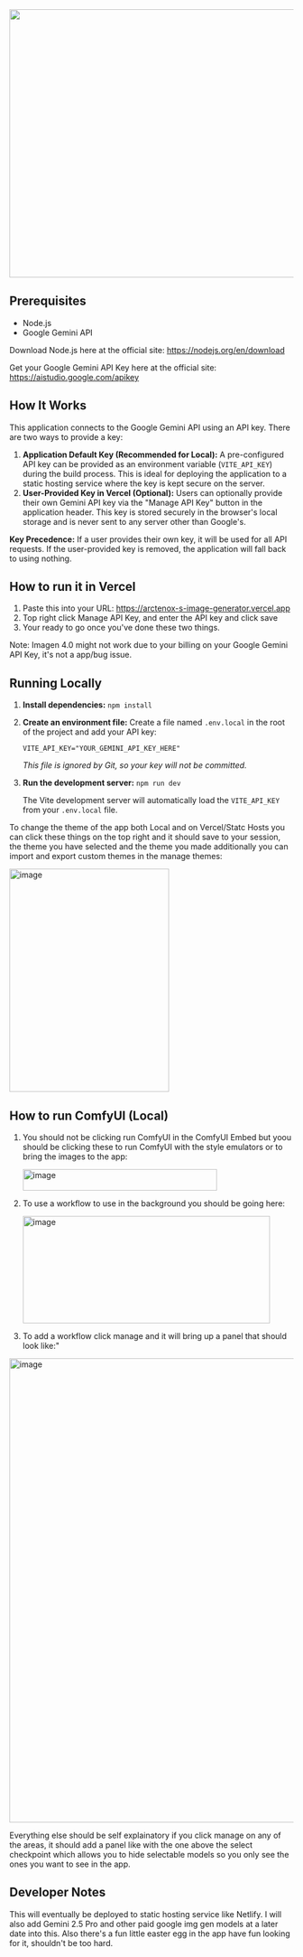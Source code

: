 <div align="center">
<img width="1200" height="475" alt="GHBanner" src="https://github.com/user-attachments/assets/0aa67016-6eaf-458a-adb2-6e31a0763ed6" />
</div>

## Prerequisites

- Node.js
- Google Gemini API

Download Node.js here at the official site: https://nodejs.org/en/download

Get your Google Gemini API Key here at the official site: https://aistudio.google.com/apikey

## How It Works

This application connects to the Google Gemini API using an API key. There are two ways to provide a key:

1.  **Application Default Key (Recommended for Local):** A pre-configured API key can be provided as an environment variable (`VITE_API_KEY`) during the build process. This is ideal for deploying the application to a static hosting service where the key is kept secure on the server.
2.  **User-Provided Key in Vercel (Optional):** Users can optionally provide their own Gemini API key via the "Manage API Key" button in the application header. This key is stored securely in the browser's local storage and is never sent to any server other than Google's.

**Key Precedence:** If a user provides their own key, it will be used for all API requests. If the user-provided key is removed, the application will fall back to using nothing.

## How to run it in Vercel

1. Paste this into your URL: https://arctenox-s-image-generator.vercel.app
2. Top right click Manage API Key, and enter the API key and click save
3. Your ready to go once you've done these two things.

Note: Imagen 4.0 might not work due to your billing on your Google Gemini API Key, it's not a app/bug issue.

## Running Locally

1.  **Install dependencies:**
    `npm install`
2.  **Create an environment file:**
    Create a file named `.env.local` in the root of the project and add your API key:
    ```
    VITE_API_KEY="YOUR_GEMINI_API_KEY_HERE"
    ```
    *This file is ignored by Git, so your key will not be committed.*
3.  **Run the development server:**
    `npm run dev`
    
    The Vite development server will automatically load the `VITE_API_KEY` from your `.env.local` file.

To change the theme of the app both Local and on Vercel/Statc Hosts you can click these things on the top right and it should save to your session, the theme you have selected and the theme you made additionally you can import and export custom themes in the manage themes:

<img width="283" height="395" alt="image" src="https://github.com/user-attachments/assets/c8d6b8ab-2ac6-4873-9b51-420d22516b5c" />

## How to run ComfyUI (Local)
1. You should not be clicking run ComfyUI in the ComfyUI Embed but yoou should be clicking these to run ComfyUI with the style emulators or to bring the images to the app:
  
   <img width="344" height="38" alt="image" src="https://github.com/user-attachments/assets/16022bb6-50fb-40de-af5f-1552f8f5cd65" />

4. To use a workflow to use in the background you should be going here:
  
   <img width="438" height="190" alt="image" src="https://github.com/user-attachments/assets/783bfa83-ed5c-4693-a5e7-c76ad3db271d" />

5. To add a workflow click manage and it will bring up a panel that should look like:"
  
<img width="877" height="822" alt="image" src="https://github.com/user-attachments/assets/dce72841-5f5f-49ee-9f0c-5b06cac12718" />

Everything else should be self explainatory if you click manage on any of the areas, it should add a panel like with the one above the select checkpoint which allows you to hide selectable models so you only see the ones you want to see in the app.

## Developer Notes

This will eventually be deployed to static hosting service like Netlify. I will also add Gemini 2.5 Pro and other paid google img gen models at a later date into this. Also there's a fun little easter egg in the app have fun looking for it, shouldn't be too hard.

